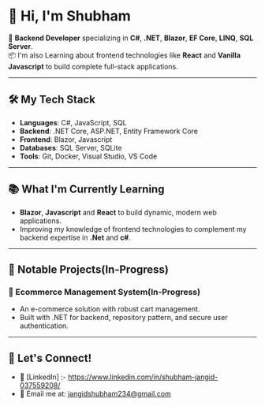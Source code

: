# 👋 Hi, I'm Shubham

🚀 **Backend Developer** specializing in **C#**, **.NET**, **Blazor**, **EF Core**, **LINQ**, **SQL Server**.  
📦 I'm also Learning about frontend technologies like **React** and **Vanilla Javascript** to build complete full-stack applications.

---

## 🛠️ My Tech Stack
- **Languages**: C#, JavaScript, SQL
- **Backend**: .NET Core, ASP.NET, Entity Framework Core
- **Frontend**: Blazor, Javascript
- **Databases**: SQL Server, SQLite
- **Tools**: Git, Docker, Visual Studio, VS Code

---

## 📚 What I'm Currently Learning
- **Blazor**, **Javascript** and **React** to build dynamic, modern web applications.
- Improving my knowledge of frontend technologies to complement my backend expertise in **.Net** and **c#**.

---

## 📂 Notable Projects(In-Progress)

### 🛒 Ecommerce Management System(In-Progress)
- An e-commerce solution with robust cart management.
- Built with .NET for backend, repository pattern, and secure user authentication.
---

## 💬 Let's Connect!
- 💼 [LinkedIn] :- https://www.linkedin.com/in/shubham-jangid-037559208/
- 📧 Email me at: jangidshubham234@gmail.com
